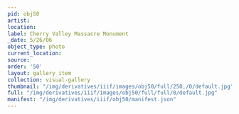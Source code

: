 ```yaml
---
pid: obj50
artist: 
location: 
label: Cherry Valley Massacre Monument
_date: 5/26/06
object_type: photo
current_location: 
source: 
order: '50'
layout: gallery_item
collection: visual-gallery
thumbnail: "/img/derivatives/iiif/images/obj50/full/250,/0/default.jpg"
full: "/img/derivatives/iiif/images/obj50/full/full/0/default.jpg"
manifest: "/img/derivatives/iiif/obj50/manifest.json"
---
```


